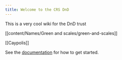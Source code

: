 ```yaml
---
title: Welcome to the CRS DnD
---
```


This is a very cool wiki for the DnD trust

[[content/Names/Green and scales/green-and-scales]]

[[Caypolis]]


See the [documentation](https://quartz.jzhao.xyz) for how to get started.

